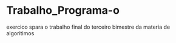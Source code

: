 # Trabalho_Programa-o
exercico spara o trabalho final do terceiro bimestre da materia de algoritimos 
